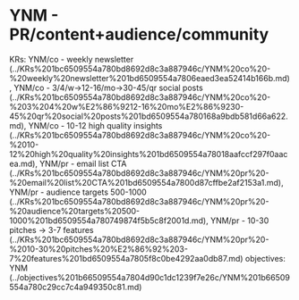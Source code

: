 # YNM - PR/content+audience/community

KRs: YNM/co - weekly newsletter (../KRs%201bc6509554a780bd8692d8c3a887946c/YNM%20co%20-%20weekly%20newsletter%201bd6509554a7806eaed3ea52414b166b.md), YNM/co - 3/4/w→12-16/mo→30-45/qr social posts (../KRs%201bc6509554a780bd8692d8c3a887946c/YNM%20co%20-%203%204%20w%E2%86%9212-16%20mo%E2%86%9230-45%20qr%20social%20posts%201bd6509554a780168a9bdb581d66a622.md), YNM/co - 10-12 high quality insights (../KRs%201bc6509554a780bd8692d8c3a887946c/YNM%20co%20-%2010-12%20high%20quality%20insights%201bd6509554a78018aafccf297f0aacea.md), YNM/pr - email list CTA (../KRs%201bc6509554a780bd8692d8c3a887946c/YNM%20pr%20-%20email%20list%20CTA%201bd6509554a7800d87cffbe2af2153a1.md), YNM/pr - audience targets 500-1000 (../KRs%201bc6509554a780bd8692d8c3a887946c/YNM%20pr%20-%20audience%20targets%20500-1000%201bd6509554a780749874f5b5c8f2001d.md), YNM/pr - 10-30 pitches → 3-7 features (../KRs%201bc6509554a780bd8692d8c3a887946c/YNM%20pr%20-%2010-30%20pitches%20%E2%86%92%203-7%20features%201bd6509554a7805f8c0be4292aa0db87.md)
objectives: YNM (../objectives%201b66509554a7804d90c1dc1239f7e26c/YNM%201b66509554a780c29cc7c4a949350c81.md)